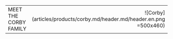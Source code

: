 |   |   | 
|:------|----------:|
| MEET THE CORBY FAMILY | ![Corby](articles/products/corby.md/header.md/header.en.png =500x460) |
